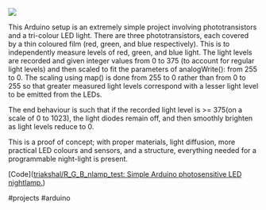 
![](https://www.youtubeeducation.com/watch?v=GOlxhBRlZe8)

This Arduino setup is an extremely simple project involving phototransistors and a tri-colour LED light. There are three phototransistors, each covered by a thin coloured film (red, green, and blue respectively). This is to independently measure levels of red, green, and blue light. The light levels are recorded and given integer values from 0 to 375 (to account for regular light levels) and then scaled to fit the parameters of analogWrite(): from 255 to 0. The scaling using map() is done from 255 to 0 rather than from 0 to 255 so that greater measured light levels correspond with a lesser light level to be emitted from the LEDs.  

The end behaviour is such that if the recorded light level is >= 375(on a scale of 0 to 1023), the light diodes remain off, and then smoothly brighten as light levels reduce to 0.   

This is a proof of concept; with proper materials, light diffusion, more practical LED colours and sensors, and a structure, everything needed for a programmable night-light is present.  


[Code]([triakshal/R_G_B_nlamp_test: Simple Arduino photosensitive LED nightlamp.](https://github.com/triakshal/R_G_B_nlamp_test))

#projects #arduino